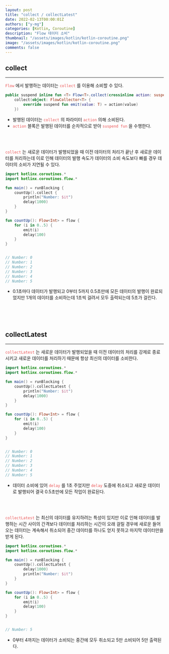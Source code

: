 ```yaml
---
layout: post
title: "collect / collectLatest"
date: 2022-02-13T00:00:01Z
authors: ["y-mg"]
categories: [Kotlin, Coroutine]
description: "Flow 데이터 소비"
thumbnail: "/assets/images/kotlin/kotlin-coroutine.png"
image: "/assets/images/kotlin/kotlin-coroutine.png"
comments: false
---
```


## collect
***
<code style="color: #eb5657;">Flow</code> 에서 발행하는 데이터는 <code style="color: #eb5657;">collect</code> 를 이용해 소비할 수 있다.
<br/>

```kotlin
public suspend inline fun <T> Flow<T>.collect(crossinline action: suspend (value: T) -> Unit): Unit =
    collect(object: FlowCollector<T> {
        override suspend fun emit(value: T) = action(value)
    })
```
- 발행된 데이터는 <code style="color: #eb5657;">collect</code> 의 파라미터 <code style="color: #eb5657;">action</code> 의해 소비된다.
- <code style="color: #eb5657;">action</code> 블록은 발행된 데이터를 순차적으로 받아 <code style="color: #eb5657;">suspend fun</code> 을 수행한다.
<br/>
<br/>

<code style="color: #eb5657;">collect</code> 는 새로운 데이터가 발행되었을 때 이전 데이터의 처리가 끝난 후 새로운 데이터를 처리하는데 이로 인해 데이터의 발행 속도가 데이터의 소비 속도보다 빠를 경우 데이터의 소비가 지연될 수 있다.
<br/>

```kotlin
import kotlinx.coroutines.*
import kotlinx.coroutines.flow.*

fun main() = runBlocking {
    countUp().collect {
        println("Number: $it")
        delay(1000)
    }
}

fun countUp(): Flow<Int> = flow {
    for (i in 0..5) {
        emit(i)
        delay(100)
    }
}


// Number: 0
// Number: 1
// Number: 2
// Number: 3
// Number: 4
// Number: 5
```
- 0.1초마다 데이터가 발행되고 0부터 5까지 0.5초만에 모든 데이터의 발행이 완료되었지만 1개의 데이터를 소비하는데 1초씩 걸려서 모두 출력되는데 5초가 걸린다.
<br/>
<br/>
<br/>



## collectLatest
***
<code style="color: #eb5657;">collectLatest</code> 는 새로운 데이터가 발행되었을 때 이전 데이터의 처리를 강제로 종료시키고 새로운 데이터를 처리하기 때문에 항상 최신의 데이터를 소비한다.
<br/>

```kotlin
import kotlinx.coroutines.*
import kotlinx.coroutines.flow.*

fun main() = runBlocking {
    countUp().collectLatest {
        println("Number: $it")
        delay(1000)
    }
}

fun countUp(): Flow<Int> = flow {
    for (i in 0..5) {
        emit(i)
        delay(100)
    }
}


// Number: 0
// Number: 1
// Number: 2
// Number: 3
// Number: 4
// Number: 5
```
- 데이터 소비에 있어 <code style="color: #eb5657;">delay</code> 를 1초 주었지만 <code style="color: #eb5657;">delay</code> 도중에 취소되고 새로운 데이터로 발행되어 결국 0.5초만에 모든 작업이 완료된다.
<br/>
<br/>

<code style="color: #eb5657;">collectLatest</code> 는 최신의 데이터를 유지하려는 특성이 있지만 이로 인해 데이터를 발행하는 시간 사이의 간격보다 데이터를 처리하는 시간이 오래 걸릴 경우에 새로운 들어오는 데이터는 계속해서 취소되어 중간 데이터를 하나도 얻지 못하고 마지막 데이터만을 받게 된다.
<br/>

```kotlin
import kotlinx.coroutines.*
import kotlinx.coroutines.flow.*

fun main() = runBlocking {
    countUp().collectLatest {
        delay(1000)
        println("Number: $it")
    }
}

fun countUp(): Flow<Int> = flow {
    for (i in 0..5) {
        emit(i)
        delay(100)
    }
}


// Number: 5
```
- 0부터 4까지는 데이터가 소비되는 중간에 모두 취소되고 5만 소비되어 5만 출력된다.
